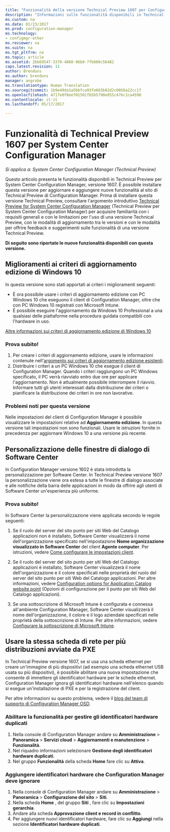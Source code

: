 ```yaml
---
title: "Funzionalità della versione Technical Preview 1607 per Configuration Manager"
description: "Informazioni sulle funzionalità disponibili in Technical Preview per System Center Configuration Manager, versione 1607."
ms.custom: na
ms.date: 01/23/2017
ms.prod: configuration-manager
ms.technology:
- configmgr-other
ms.reviewer: na
ms.suite: na
ms.tgt_pltfrm: na
ms.topic: article
ms.assetid: 2bb69547-3370-4860-96b0-7fb600c56482
caps.latest.revision: 11
author: Brenduns
ms.author: brenduns
manager: angrobe
ms.translationtype: Human Translation
ms.sourcegitcommit: 1b9e49da1a5bbfca93fe683b82d2c0056a22cc1f
ms.openlocfilehash: 4717e0f8eef01501fb5b5790e855c476c1ca4590
ms.contentlocale: it-it
ms.lasthandoff: 05/17/2017

---
```

# <a name="capabilities-in-technical-preview-1607-for-system-center-configuration-manager"></a>Funzionalità di Technical Preview 1607 per System Center Configuration Manager

*Si applica a: System Center Configuration Manager (Technical Preview)*

Questo articolo presenta le funzionalità disponibili in Technical Preview per System Center Configuration Manager, versione 1607. È possibile installare questa versione per aggiornare e aggiungere nuove funzionalità al sito di Technical Preview di Configuration Manager.      Prima di installare questa versione Technical Preview, consultare l'argomento introduttivo [Technical Preview for System Center Configuration Manager](../../core/get-started/technical-preview.md) (Technical Preview per System Center Configuration Manager) per acquisire familiarità con i requisiti generali e con le limitazioni per l'uso di una versione Technical Preview, con le modalità di aggiornamento tra le versioni e con le modalità per offrire feedback e suggerimenti sulle funzionalità di una versione Technical Preview.    


**Di seguito sono riportate le nuove funzionalità disponibili con questa versione.**  

## <a name="dmp_edition"></a>Miglioramenti ai criteri di aggiornamento edizione di Windows 10

In questa versione sono stati apportati ai criteri i miglioramenti seguenti:

* È ora possibile usare i criteri di aggiornamento edizione con PC Windows 10 che eseguono il client di Configuration Manager, oltre che con PC Windows 10 registrati con Microsoft Intune.
* È possibile eseguire l'aggiornamento da Windows 10 Professional a una qualsiasi delle piattaforme nella procedura guidata compatibili con l'hardware in uso.

[Altre informazioni sui criteri di aggiornamento edizione di Windows 10](/sccm/compliance/deploy-use/upgrade-windows-version)

### <a name="try-it-out"></a>Prova subito!

1. Per creare i criteri di aggiornamento edizione, usare le informazioni contenute nell'[argomento sui criteri di aggiornamento edizione esistenti](/sccm/compliance/deploy-use/upgrade-windows-version).
2. Distribuire i criteri a un PC Windows 10 che esegue il client di Configuration Manager.
Quando i criteri raggiungono un PC Windows specificato, il PC verrà riavviato entro due ore per applicare l'aggiornamento. Non è attualmente possibile interrompere il riavvio. Informare tutti gli utenti interessati dalla distribuzione dei criteri o pianificare la distribuzione dei criteri in ore non lavorative.

### <a name="known-issue-with-this-release"></a>Problemi noti per questa versione
Nelle impostazioni del client di Configuration Manager è possibile visualizzare le impostazioni relative ad **Aggiornamento edizione**. In questa versione tali impostazioni non sono funzionali. Usare le istruzioni fornite in precedenza per aggiornare Windows 10 a una versione più recente.

## <a name="customizable-branding-for-software-center-dialogs"></a>Personalizzazione delle finestre di dialogo di Software Center

In Configuration Manager versione 1602 è stata introdotta la personalizzazione per Software Center. In Technical Preview versione 1607 la personalizzazione viene ora estesa a tutte le finestre di dialogo associate e alle notifiche della barra delle applicazioni in modo da offrire agli utenti di Software Center un'esperienza più uniforme.

### <a name="try-it-out"></a>Prova subito!

In Software Center la personalizzazione viene applicata secondo le regole seguenti:

1. Se il ruolo del server del sito punto per siti Web del Catalogo applicazioni non è installato, Software Center visualizzerà il nome dell'organizzazione specificato nell'impostazione **Nome organizzazione visualizzato in Software Center** del client **Agente computer**. Per istruzioni, vedere [Come configurare le impostazioni client](../../core/clients/deploy/configure-client-settings.md).

2. Se il ruolo del server del sito punto per siti Web del Catalogo applicazioni è installato, Software Center visualizzerà il nome dell'organizzazione e il colore specificati nelle proprietà del ruolo del server del sito punto per siti Web del Catalogo applicazioni. Per altre informazioni, vedere [Configuration options for Application Catalog website point](../../core/servers/deploy/configure/configuration-options-for-site-system-roles.md#BKMK_ApplicationCatalog_Website) (Opzioni di configurazione per il punto per siti Web del Catalogo applicazioni).

3. Se una sottoscrizione di Microsoft Intune è configurata e connessa all'ambiente Configuration Manager, Software Center visualizzerà il nome dell'organizzazione, il colore e il logo aziendale specificati nelle proprietà della sottoscrizione di Intune. Per altre informazioni, vedere [Configurare la sottoscrizione di Microsoft Intune](/mdm/deploy-use/configure-intune-subscription).

## <a name="use-the-same-network-adapter-for-multiple-pxe-initiated-deployments"></a>Usare la stessa scheda di rete per più distribuzioni avviate da PXE
In Technical Preview versione 1607, se si usa una scheda ethernet per creare un'immagine di più dispositivi (ad esempio una scheda ethernet USB usata su più dispositivi), è possibile abilitare una nuova impostazione che consente di immettere gli identificatori hardware per le schede ethernet. Configuration Manager ignora gli identificatori hardware nell'elenco quando si esegue un'installazione di PXE e per la registrazione del client.

Per altre informazioni su questo problema, vedere il [blog del team di supporto di Configuration Manager OSD](https://blogs.technet.microsoft.com/system_center_configuration_manager_operating_system_deployment_support_blog/2015/08/27/reusing-the-same-nic-for-multiple-pxe-initiated-deployments-in-system-center-configuration-manger-osd/).  

### <a name="enable-the-feature-to-manage-duplicate-hardware-identifiers"></a>Abilitare la funzionalità per gestire gli identificatori hardware duplicati  
1. Nella console di Configuration Manager andare su **Amministrazione** > **Panoramica** > **Servizi cloud** > **Aggiornamenti e manutenzione** > **Funzionalità**.
2. Nel riquadro informazioni selezionare **Gestione degli identificatori hardware duplicati**.
3. Nel gruppo **Funzionalità** della scheda **Home** fare clic su **Attiva**.

### <a name="add-hardware-identifiers-for-configuration-manager-to-ignore"></a>Aggiungere identificatori hardware che Configuration Manager deve ignorare  
1. Nella console di Configuration Manager andare su **Amministrazione** > **Panoramica** > **Configurazione del sito** > **Siti**.
2. Nella scheda **Home** , del gruppo **Siti** , fare clic su **Impostazioni gerarchia**.
3. Andare alla scheda **Approvazione client e record in conflitto**.
4. Per aggiungere nuovi identificatori hardware, fare clic su **Aggiungi** nella sezione **Identificatori hardware duplicati**.


